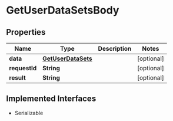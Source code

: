 

# GetUserDataSetsBody

## Properties

Name | Type | Description | Notes
------------ | ------------- | ------------- | -------------
**data** | [**GetUserDataSets**](GetUserDataSets.md) |  |  [optional]
**requestId** | **String** |  |  [optional]
**result** | **String** |  |  [optional]


## Implemented Interfaces

* Serializable


